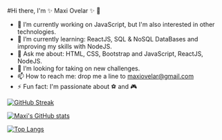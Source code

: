 #Hi there, I'm ✨ Maxi Ovelar ✨  👋

- 🔭 I’m currently working on JavaScript, but I'm also interested in other technologies.
- 🌱 I’m currently learning: ReactJS, SQL & NoSQL DataBases and improving my skills with NodeJS.
- 💬 Ask me about: HTML, CSS, Bootstrap and JavaScript, ReactJS, NodeJS.
- 🤔 I’m looking for taking on new challenges.
- 📫 How to reach me: drop me a line to [maxiovelar@gmail.com](mailto:maxiovelar@gmail.com)
- ⚡ Fun fact: I'm passionate about  :soccer: and :video_game:


[![GitHub Streak](http://github-readme-streak-stats.herokuapp.com?user=maxiovelar&theme=radical&date_format=M%20j%5B%2C%20Y%5D)](https://git.io/streak-stats)

[![Maxi's GitHub stats](https://github-readme-stats.vercel.app/api?username=maxiovelar&hide=issues,prs&count_private=true&show_icons=true&theme=radical)](https://github.com/maxiovelar/github-readme-stats)

[![Top Langs](https://github-readme-stats.vercel.app/api/top-langs/?username=maxiovelar&layout=compact&theme=radical)](https://github.com/maxiovelar/github-readme-stats)
